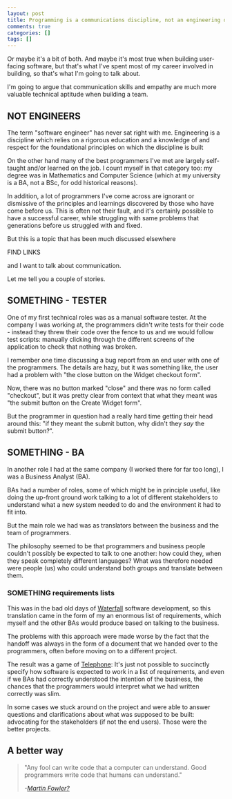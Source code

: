 ```yaml
---
layout: post
title: Programming is a communications discipline, not an engineering one
comments: true
categories: []
tags: []
---
```


Or maybe it's a bit of both. And maybe it's most true when building
user-facing software, but that's what I've spent most of my career involved in
building, so that's what I'm going to talk about.

I'm going to argue that communication skills and empathy are much more
valuable technical aptitude when building a team.

## NOT ENGINEERS

The term "software engineer" has never sat right with me. Engineering is a
discipline which relies on a rigorous education and a knowledge of and respect
for the foundational principles on which the discipline is built

On the other hand many of the best programmers I've met are largely
self-taught and/or learned on the job. I count myself in that category too: my
degree was in Mathematics and Computer Science (which at my university is a
BA, not a BSc, for odd historical reasons).

In addition, a lot of programmers I've come across are ignorant or dismissive
of the principles and learnings discovered by those who have come before us.
This is often not their fault, and it's certainly possible to have a
successful career, while struggling with same problems that generations before
us struggled with and fixed.

But this is a topic that has been much discussed elsewhere

FIND LINKS

and I want to talk about communication.

Let me tell you a couple of stories.

## SOMETHING - TESTER

One of my first technical roles was as a manual software tester. At the company
I was working at, the programmers didn't write tests for their code - instead
they threw their code over the fence to us and we would follow test scripts:
manually clicking through the different screens of the application to check
that nothing was broken.

I remember one time discussing a bug report from an end user with one of the
programmers. The details are hazy, but it was something like, the user had a
problem with "the close button on the Widget checkout form".

Now, there was no button marked "close" and there was no form called
"checkout", but it was pretty clear from context that what they meant was "the
submit button on the Create Widget form".

But the programmer in question had a really hard time getting their head around
this: "if they meant the submit button, why didn't they _say_ the submit
button?".

## SOMETHING - BA

In another role I had at the same company (I worked there for far too long), I
was a Business Analyst (BA).

BAs had a number of roles, some of which might be in principle useful, like
doing the up-front ground work talking to a lot of different stakeholders to
understand what a new system needed to do and the environment it had to fit
into.

But the main role we had was as translators between the business and the team
of programmers.

The philosophy seemed to be that programmers and business people couldn't
possibly be expected to talk to one another: how could they, when they speak
completely different languages? What was therefore needed were people (us) who
could understand both groups and translate between them.

### SOMETHING requirements lists

This was in the bad old days of
[Waterfall]()
software development, so this translation came in the form of my an enormous
list of requirements, which myself and the other BAs would produce based on
talking to the business.

The problems with this approach were made worse by the fact that the handoff
was always in the form of a document that we handed over to the programmers,
often before moving on to a different project.

The result was a game of
[Telephone]():
It's just not possible to succinctly specify how software is expected to work
in a list of requirements, and even if we BAs had correctly understood the
intention of the business, the chances that the programmers would interpret
what we had written correctly was slim.

In some cases we stuck around on the project and were able to answer questions
and clarifications about what was supposed to be built: advocating for the
stakeholders (if not the end users). Those were the better projects.

## A better way

> "Any fool can write code that a computer can understand. Good programmers write code that humans can understand."
>
> _-_[_Martin Fowler?_](https://en.wikiquote.org/wiki/Martin_Fowler#Refactoring:_Improving_the_Design_of_Existing_Code.2C_1999)



